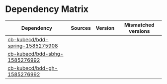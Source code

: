 # Dependency Matrix

Dependency | Sources | Version | Mismatched versions
---------- | ------- | ------- | -------------------
[cb-kubecd/bdd-spring-1585275908](https://github.com/cb-kubecd/bdd-spring-1585275908.git) |  | []() | 
[cb-kubecd/bdd-sbhg-1585276992](https://github.com/cb-kubecd/bdd-sbhg-1585276992.git) |  | []() | 
[cb-kubecd/bdd-gh-1585276992](https://github.com/cb-kubecd/bdd-gh-1585276992.git) |  | []() | 
